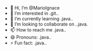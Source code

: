 - 👋 Hi, I’m @MarioIgnace
- 👀 I’m interested in .git..
- 🌱 I’m currently learning .java..
- 💞️ I’m looking to collaborate on ..java.
- 📫 How to reach me .java..
- 😄 Pronouns: .java..
- ⚡ Fun fact: .java..

<!---
MarioIgnace/MarioIgnace is a ✨ special ✨ repository because its `README.md` (this file) appears on your GitHub profile.
You can click the Preview link to take a look at your changes.
--->
